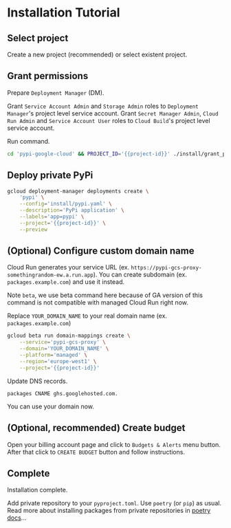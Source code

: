 Installation Tutorial
=====================

Select project
--------------

Create a new project (recommended) or select existent project.

<walkthrough-project-billing-setup></walkthrough-project-billing-setup>


Grant permissions
-----------------

Prepare `Deployment Manager` (DM).

Grant `Service Account Admin` and `Storage Admin` roles to `Deployment Manager`'s project level service account.
Grant `Secret Manager Admin`, `Cloud Run Admin` and `Service Account User` roles to `Cloud Build`'s project level service account.

Run command.

```sh
cd 'pypi-google-cloud' && PROJECT_ID='{{project-id}}' ./install/grant_permissions
```

Deploy private PyPi
-------------------

```sh
gcloud deployment-manager deployments create \
    'pypi' \
    --config='install/pypi.yaml' \
    --description='PyPi application' \
    --labels='app=pypi' \
    --project='{{project-id}}' \
    --preview
```

(Optional) Configure custom domain name
---------------------------------------

Cloud Run generates your service URL (ex. `https://pypi-gcs-proxy-somethingrandom-ew.a.run.app`). You can create subdomain (ex. `packages.example.com`) and use it instead.

Note `beta`, we use beta command here because of GA version of this command is not compatible with managed Cloud Run right now.

Replace `YOUR_DOMAIN_NAME` to your real domain name (ex. `packages.example.com`)

```sh
gcloud beta run domain-mappings create \
    --service='pypi-gcs-proxy' \
    --domain='YOUR_DOMAIN_NAME' \
    --platform='managed' \
    --region='europe-west1' \
    --project='{{project-id}}'
```

Update DNS records.
```
packages CNAME ghs.googlehosted.com.
```

You can use your domain now.


(Optional, recommended) Create budget
-------------------------------------

Open your billing account page and click to `Budgets & Alerts` menu button. After that click to `CREATE BUDGET` button and follow instructions.


Complete
--------

Installation complete. 

<walkthrough-conclusion-trophy></walkthrough-conclusion-trophy>


Add private repository to your `pyproject.toml`. Use `poetry` (or `pip`) as usual. Read more about installing packages from private repositories in [poetry docs](https://python-poetry.org/docs/repositories/#using-a-private-repository)...

